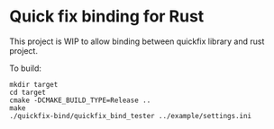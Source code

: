 # Quick fix binding for Rust

This project is WIP to allow binding between quickfix library and rust project.

To build:

    mkdir target
    cd target
    cmake -DCMAKE_BUILD_TYPE=Release ..
    make
    ./quickfix-bind/quickfix_bind_tester ../example/settings.ini
